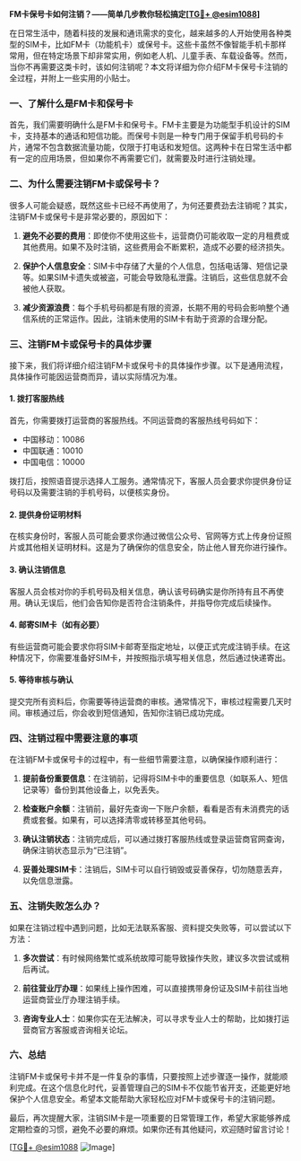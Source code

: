 **FM卡保号卡如何注销？——简单几步教你轻松搞定[[TG💪+ @esim1088](https://t.me/s/esim1088)]**

在日常生活中，随着科技的发展和通讯需求的变化，越来越多的人开始使用各种类型的SIM卡，比如FM卡（功能机卡）或保号卡。这些卡虽然不像智能手机卡那样常用，但在特定场景下却非常实用，例如老人机、儿童手表、车载设备等。然而，当你不再需要这类卡时，该如何注销呢？本文将详细为你介绍FM卡保号卡注销的全过程，并附上一些实用的小贴士。

### 一、了解什么是FM卡和保号卡

首先，我们需要明确什么是FM卡和保号卡。FM卡主要是为功能型手机设计的SIM卡，支持基本的通话和短信功能。而保号卡则是一种专门用于保留手机号码的卡片，通常不包含数据流量功能，仅限于打电话和发短信。这两种卡在日常生活中都有一定的应用场景，但如果你不再需要它们，就需要及时进行注销处理。

### 二、为什么需要注销FM卡或保号卡？

很多人可能会疑惑，既然这些卡已经不再使用了，为何还要费劲去注销呢？其实，注销FM卡或保号卡是非常必要的，原因如下：

1. **避免不必要的费用**：即使你不使用这些卡，运营商仍可能收取一定的月租费或其他费用。如果不及时注销，这些费用会不断累积，造成不必要的经济损失。
   
2. **保护个人信息安全**：SIM卡中存储了大量的个人信息，包括电话簿、短信记录等。如果SIM卡遗失或被盗，可能会导致隐私泄露。注销后，这些信息就不会被他人获取。

3. **减少资源浪费**：每个手机号码都是有限的资源，长期不用的号码会影响整个通信系统的正常运作。因此，注销未使用的SIM卡有助于资源的合理分配。

### 三、注销FM卡或保号卡的具体步骤

接下来，我们将详细介绍注销FM卡或保号卡的具体操作步骤。以下是通用流程，具体操作可能因运营商而异，请以实际情况为准。

#### 1. 拨打客服热线

首先，你需要拨打运营商的客服热线。不同运营商的客服热线号码如下：
- 中国移动：10086
- 中国联通：10010
- 中国电信：10000

拨打后，按照语音提示选择人工服务。通常情况下，客服人员会要求你提供身份证号码以及需要注销的手机号码，以便核实身份。

#### 2. 提供身份证明材料

在核实身份时，客服人员可能会要求你通过微信公众号、官网等方式上传身份证照片或其他相关证明材料。这是为了确保你的信息安全，防止他人冒充你进行操作。

#### 3. 确认注销信息

客服人员会核对你的手机号码及相关信息，确认该号码确实是你所持有且不再使用。确认无误后，他们会告知你是否符合注销条件，并指导你完成后续操作。

#### 4. 邮寄SIM卡（如有必要）

有些运营商可能会要求你将SIM卡邮寄至指定地址，以便正式完成注销手续。在这种情况下，你需要准备好SIM卡，并按照指示填写相关信息，然后通过快递寄出。

#### 5. 等待审核与确认

提交完所有资料后，你需要等待运营商的审核。通常情况下，审核过程需要几天时间。审核通过后，你会收到短信通知，告知你注销已成功完成。

### 四、注销过程中需要注意的事项

在注销FM卡或保号卡的过程中，有一些细节需要注意，以确保操作顺利进行：

1. **提前备份重要信息**：在注销前，记得将SIM卡中的重要信息（如联系人、短信记录等）备份到其他设备上，以免丢失。

2. **检查账户余额**：注销前，最好先查询一下账户余额，看看是否有未消费完的话费或套餐。如果有，可以选择清零或转移至其他号码。

3. **确认注销状态**：注销完成后，可以通过拨打客服热线或登录运营商官网查询，确保注销状态显示为“已注销”。

4. **妥善处理SIM卡**：注销后，SIM卡可以自行销毁或妥善保存，切勿随意丢弃，以免信息泄露。

### 五、注销失败怎么办？

如果在注销过程中遇到问题，比如无法联系客服、资料提交失败等，可以尝试以下方法：

1. **多次尝试**：有时候网络繁忙或系统故障可能导致操作失败，建议多次尝试或稍后再试。

2. **前往营业厅办理**：如果线上操作困难，可以直接携带身份证及SIM卡前往当地运营商营业厅办理注销手续。

3. **咨询专业人士**：如果你实在无法解决，可以寻求专业人士的帮助，比如拨打运营商官方客服或咨询相关论坛。

### 六、总结

注销FM卡或保号卡并不是一件复杂的事情，只要按照上述步骤逐一操作，就能顺利完成。在这个信息化时代，妥善管理自己的SIM卡不仅能节省开支，还能更好地保护个人信息安全。希望本文能帮助大家轻松应对FM卡或保号卡的注销问题。

最后，再次提醒大家，注销SIM卡是一项重要的日常管理工作，希望大家能够养成定期检查的习惯，避免不必要的麻烦。如果你还有其他疑问，欢迎随时留言讨论！

[[TG💪+ @esim1088](https://t.me/s/esim1088) ![Image](https://i.postimg.cc/4NQfJmqS/Snipaste-2025-05-13-00-14-12.png)]